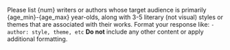 Please list {num} writers or authors whose target audience is primarily {age_min}-{age_max} year-olds, along with 3-5 literary (not visual) styles or themes that are associated with their works. Format your response like: `- author: style, theme, etc` **Do not** include any other content or apply additional formatting.